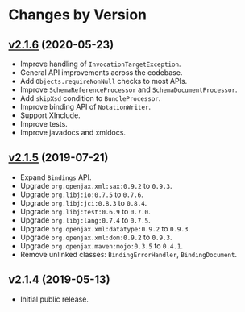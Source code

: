 # Changes by Version

## [v2.1.6](https://github.com/jaxsb/jaxsb/compare/b2173ee18fed62e354378733903324ce83c6be56..HEAD) (2020-05-23)
* Improve handling of `InvocationTargetException`.
* General API improvements across the codebase.
* Add `Objects.requireNonNull` checks to most APIs.
* Improve `SchemaReferenceProcessor` and `SchemaDocumentProcessor`.
* Add `skipXsd` condition to `BundleProcessor`.
* Improve binding API of `NotationWriter`.
* Support XInclude.
* Improve tests.
* Improve javadocs and xmldocs.

## [v2.1.5](https://github.com/jaxsb/jaxsb/compare/e2ffa1b50e5d95d5bad2cf78b8efb80605a0e2cd..b2173ee18fed62e354378733903324ce83c6be56) (2019-07-21)
* Expand `Bindings` API.
* Upgrade `org.openjax.xml:sax:0.9.2` to `0.9.3`.
* Upgrade `org.libj:io:0.7.5` to `0.7.6`.
* Upgrade `org.libj:jci:0.8.3` to `0.8.4`.
* Upgrade `org.libj:test:0.6.9` to `0.7.0`.
* Upgrade `org.libj:lang:0.7.4` to `0.7.5`.
* Upgrade `org.openjax.xml:datatype:0.9.2` to `0.9.3`.
* Upgrade `org.openjax.xml:dom:0.9.2` to `0.9.3`.
* Upgrade `org.openjax.maven:mojo:0.3.5` to `0.4.1`.
* Remove unlinked classes: `BindingErrorHandler`, `BindingDocument`.

## v2.1.4 (2019-05-13)
* Initial public release.